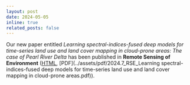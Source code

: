 ```yaml
---
layout: post
date: 2024-05-05
inline: true
related_posts: false
---
```


Our new paper entitled *Learning spectral-indices-fused deep models for time-series land use and land cover mapping in cloud-prone areas: The case of Pearl River Delta* has been published in **Remote Sensing of Environment** ([HTML](https://doi.org/10.1016/j.rse.2024.114190), [PDF](../assets/pdf/2024.7_RSE_Learning spectral-indices-fused deep models for time-series land use and land cover mapping in cloud-prone areas.pdf)).
